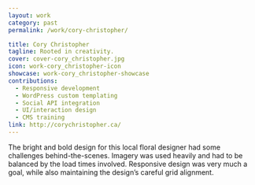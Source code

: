 ```yaml
---
layout: work
category: past
permalink: /work/cory-christopher/

title: Cory Christopher
tagline: Rooted in creativity.
cover: cover-cory_christopher.jpg
icon: work-cory_christopher-icon
showcase: work-cory_christopher-showcase
contributions:
  - Responsive development
  - WordPress custom templating
  - Social API integration
  - UI/interaction design
  - CMS training
link: http://corychristopher.ca/
---
```


The bright and bold design for this local floral designer had some challenges behind-the-scenes. Imagery was used heavily and had to be balanced by the load times involved. Responsive design was very much a goal, while also maintaining the design’s careful grid alignment.
